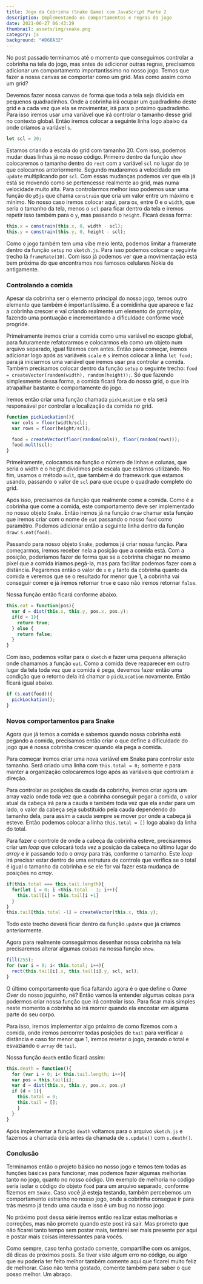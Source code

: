 ```yaml
---
title: Jogo da Cobrinha (Snake Game) com JavaScript Parte 2
description: Implementando os comportamentos e regras do jogo
date: 2021-06-27 06:43:29
thumbnail: assets/img/snake.png
category: js
background: "#D6BA32"
---
```

No post passado terminamos até o momento que conseguimos controlar a cobrinha na tela do jogo, mas antes de adicionar outras regras, precisamos adicionar um comportamento importantíssimo no nosso jogo. Temos que fazer a nossa canvas se comportar como um grid. Mas como assim como um grid?

Devemos fazer nossa canvas de forma que toda a tela seja dividida em pequenos quadradinhos. Onde a cobrinha irá ocupar um quadradinho deste grid e a cada vez que ela se movimentar, irá para o próximo quadradinho. Para isso iremos usar uma variável que irá controlar o tamanho desse grid no contexto global. Então iremos colocar a seguinte linha logo abaixo da onde criamos a variável `s`.

```javascript
let scl = 20;
```

Estamos criando a escala do grid com tamanho 20. Com isso, podemos mudar duas linhas já no nosso código. Primeiro dentro da função `show` colocaremos o tamanho dentro do `rect` com a variável `scl` no lugar do `10` que colocamos anteriormente. Segundo mudaremos a velocidade em `update` multiplicando por `scl`. Com essas mudanças podemos ver que ela já está se movendo como se pertencesse realmente ao grid, mas numa velocidade muito alta. Para controlarmos melhor isso podemos usar uma função do `p5js` que chama `constrain` que cria um valor entre um máximo e mínimo. No nosso caso iremos colocar aqui, para o`x`, entre 0 e o `width`, que seria o tamanho da tela, menos o `scl` para ficar dentro da tela e iremos repetir isso também para o `y`, mas passando o `height`. Ficará dessa forma:

```javascript
this.x = constrain(this.x, 0, width - scl);
this.y = constrain(this.y, 0, height - scl);
```

Como o jogo também tem uma vibe meio lenta, podemos limitar a framerate dentro da função `setup` no `sketch.js`. Para isso podemos colocar o seguinte trecho lá `frameRate(10)`. Com isso já podemos ver que a movimentação está bem próxima do que encontramos nos famosos celulares Nokia de antigamente.

### Controlando a comida

Apesar da cobrinha ser o elemento principal do nosso jogo, temos outro elemento que também é importantíssimo. É a comidinha que aparece e faz a cobrinha crescer e vai criando realmente um elemento de gameplay, fazendo uma pontuação e incrementando a dificuldade conforme você progride.

Primeiramente iremos criar a comida como uma variável no escopo global, para futuramente refatorarmos e colocarmos ela como um objeto num arquivo separado, igual fizemos com antes. Então para começar, iremos adicionar logo após as variáveis `scale` e `s` iremos colocar a linha `let food;` para já iniciarmos uma variável que iremos usar pra controlar a comida. Também precisamos colocar dentro da função `setup` o seguinte trecho: `food = createVector(random(width), random(height));`. Só que fazendo simplesmente dessa forma, a comida ficará fora do nosso grid, o que iria atrapalhar bastante o comportamente do jogo.

Iremos então criar uma função chamada `pickLocation` e ela será responsável por controlar a localização da comida no grid.

```javascript
function pickLockation(){
  var cols = floor(width/scl);
  var rows = floor(height/scl);

  food = createVector(floor(random(cols)), floor(random(rows)));
  food.mult(scl);
}
```

Primeiramente, colocamos na função o número de linhas e colunas, que seria o width e o height dividimos pela escala que estámos utilizando. No fim, usamos o método `mult`, que também é do framework que estamos usando, passando o valor de `scl` para que ocupe o quadrado completo do grid.

Após isso, precisamos da função que realmente come a comida. Como é a cobrinha que come a comida, este comportamento deve ser implementado no nosso objeto `Snake`. Então iremos já na função `draw` chamar esta função que iremos criar com o nome de `eat` passando o nosso `food` como paramêtro. Podemos adicionar então a seguinte linha dentro da função `draw`: `s.eat(food)`.

Passando para nosso objeto `Snake`, podemos já criar nossa função. Para começarmos, iremos receber nela a posição que a comida está. Com a posição, poderiamos fazer de forma que se a cobrinha chegar no mesmo pixel que a comida iriamos pegá-la, mas para facilitar podemos fazer com a distância. Pegaremos então o valor de `x` e `y` tanto da cobrinha quanto da comida e veremos que se o resultado for menor que 1, a cobrinha vai conseguir comer e já iremos retornar `true`  e caso não iremos retornar `false`.

Nossa função então ficará conforme abaixo.

```javascript
this.eat = function(pos){
  var d = dist(this.x, this.y, pos.x, pos.y);
  if(d < 1){
    return true;
  } else {
    return false;
  }
}
```

Com isso, podemos voltar para o `sketch` e fazer uma pequena alteração onde chamamos a função `eat`. Como a comida deve reaparecer em outro lugar da tela toda vez que a comida é pega, devemos fazer então uma condição que o retorno dela irá chamar o `pickLocation` novamente. Então ficará igual abaixo.

```javascript
if (s.eat(food)){
  pickLockation();
}
```

### Novos comportamentos para Snake

Agora que já temos a comida e sabemos quando nossa cobrinha está pegando a comida, precisamos então criar o que define a dificuldade do jogo que é nossa cobrinha crescer quando ela pega a comida.

Para começar iremos criar uma nova variável em Snake para controlar este tamanho. Será criado uma linha com `this.total = 0;` somente e para manter a organização colocaremos logo após as variáveis que controlam a direção.

Para controlar as posições da cauda da cobrinha, iremos criar agora um array vazio onde toda vez que a cobrinha conseguir pegar a comida, o valor atual da cabeça irá para a cauda e também toda vez que ela andar para um lado, o valor da cabeça seja substituído pela cauda dependendo do tamanho dela, para assim a cauda sempre se mover por onde a cabeça já esteve. Então podemos colocar a linha `this.total = []` logo abaixo da linha do total.

Para fazer o controle de onde a cabeça da cobrinha esteve, precisaremos criar um *loop* que colocará toda vez a posição da cabeça no último lugar do *array* e ir passando todo o *array* para trás, conforme o tamanho. Este *loop* irá precisar estar dentro de uma estrutura de controle que verifica se o total é igual o tamanho da cobrinha e se ele for vai fazer esta mudança de posições no *array*.

```javascript
if(this.total === this.tail.length){
  for(let i = 0; i <this.total - 1; i++){
    this.tail[i] = this.tail[i +1]
  }
}
this.tail[this.total -1] = createVector(this.x, this.y);
```

Todo este trecho deverá ficar dentro da função `update` que já criamos anteriormente.

Agora para realmente conseguirmos desenhar nossa cobrinha na tela precisaremos alterar algumas coisas na nossa função `show`.

```javascript
fill(255);
for (var i = 0; i< this.total; i++){
  rect(this.tail[i].x, this.tail[i].y, scl, scl);
}
```

O último comportamento que fica faltando agora é o que define o *Game Over* do nosso joguinho, né? Então vamos lá entender algumas coisas para podermos criar nossa função que irá controlar isso. Para ficar mais simples neste momento a cobrinha só irá morrer quando ela encostar em alguma parte do seu corpo.

Para isso, iremos implementar algo próximo de como fizemos com a comida, onde iremos percorrer todas posições de `tail` para verificar a distância e caso for menor que 1, iremos resetar o jogo, zerando o total e esvaziando o *`array`* de `tail`.

Nossa função `death` então ficará assim:

```javascript
this.death = function(){
  for (var i = 0; i< this.tail.length; i++){
  var pos = this.tail[i];
  var d = dist(this.x, this.y, pos.x, pos.y)
  if (d < 1){
    this.total = 0;
    this.tail = [];
    }
  }
}
```

Após implementar a função `death` voltamos para o arquivo `sketch.js` e fazemos a chamada dela antes da chamada de `s.update()` com `s.death()`.

### Conclusão

Terminamos então o projeto básico no nosso jogo e temos tem todas as funções básicas para funcionar, mas podemos fazer algumas melhorias tanto no jogo, quanto no nosso código. Um exemplo de melhoria no código seria isolar o código do objeto `food` para um arquivo separado, conforme fizemos em `Snake`. Caso você já esteja testando, também percebemos um comportamento estranho no nosso jogo, onde a cobrinha consegue ir para trás mesmo já tendo uma cauda e isso é um bug no nosso jogo.

No próximo post dessa série iremos então realizar estas melhorias e correções, mas não prometo quando este post irá sair. Mas prometo que não ficarei tanto tempo sem postar mais, tentarei ser mais presente por aqui e postar mais coisas interessantes para vocês.

Como sempre, caso tenha gostado comente, compartilhe com os amigos, dê dicas de próximos posts. Se tiver visto algum erro no código, ou algo que eu poderia ter feito melhor também comente aqui que ficarei muito feliz de melhorar. Caso não tenha gostado, comente também para saber o que posso melhor. Um abraço.